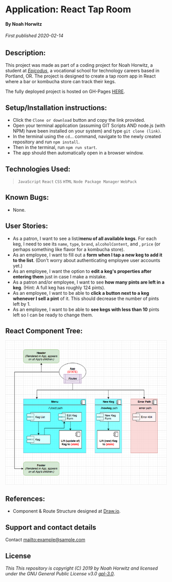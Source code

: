 # Application: **React Tap Room**

#### By Noah Horwitz

###### _First published 2020-02-14_

## Description:

This project was made as part of a coding project for Noah Horwitz, a student at _[Epicodus](http://www.epicodus.com)_, a vocational school for technology careers based in Portland, OR. The project is designed to create a tap room app in React where a bar or kombucha store can track their kegs.

The fully deployed project is hosted on GH-Pages [HERE](https://nhhor.github.io/react-tap-room/).

## Setup/Installation instructions:

-   Click the `Clone or download` button and copy the link provided.
-   Open your terminal application (assuming GIT Scripts AND node.js (with NPM) have been installed on your system) and type `git clone (link)`.
-   In the terminal using the `cd`... command, navigate to the newly created repository and run `npm install`.
-   Then in the terminal, run `npm run start`.
-   The app should then automatically open in a browser window.

## Technologies Used:

> `JavaScript`
> `React`
> `CSS`
> `HTML`
> `Node Package Manager`
> `WebPack`

## Known Bugs:

-   None.

## User Stories:

-   As a patron, I want to see a list/**menu of all available kegs**. For each keg, I need to see its `name`, `type`, `brand`, `alcoholContent`, and , `price` (or perhaps something like flavor for a kombucha store).
-   As an employee, I want to fill out a **form when I tap a new keg to add it to the list**. (Don't worry about authenticating employee user accounts yet.)
-   As an employee, I want the option to **edit a keg's properties after entering them** just in case I make a mistake.
-   As a patron and/or employee, I want to see **how many pints are left in a keg**. (Hint: A full keg has roughly 124 pints).
-   As an employee, I want to be able to **click a button next to a keg whenever I sell a pint** of it. This should decrease the number of pints left by 1.
-   As an employee, I want to be able to **see kegs with less than 10** pints left so I can be ready to change them.
    <!-- -   As a patron, I want to have **kegs prices to be color-coded** for easy readability. Perhaps based on their price (greater or less than $5 per pint, perhaps) or the particular style of beer or kombucha. -->
    <!-- -   As a patron, I want to use the **alcohol content property to display stronger beers differently** than weaker beers. -->

## React Component Tree:

![React Component Tree](https://raw.githubusercontent.com/nhhor/react-tap-room/master/public/component-tree.png "React Component Tree")

## References:

-   Component & Route Structure designed at [Draw.io](https://www.draw.io/).

## Support and contact details

Contact <mailto:example@sample.com>

## License

_This This repository is copyright (C) 2019 by Noah Horwitz and licensed under the GNU General Public License v3.0 [gpl-3.0](https://www.gnu.org/licenses/gpl-3.0.en.html)_.

